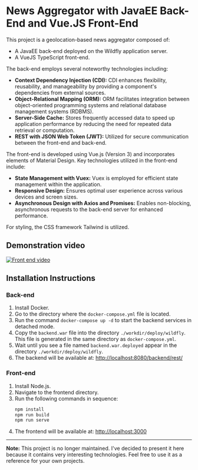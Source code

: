 # News Aggregator with JavaEE Back-End and Vue.JS Front-End

This project is a geolocation-based news aggregator composed of:

- A JavaEE back-end deployed on the Wildfly application server.
- A VueJS TypeScript front-end.

The back-end employs several noteworthy technologies including:

- **Context Dependency Injection (CDI):** CDI enhances flexibility, reusability, and manageability by providing a component's dependencies from external sources.
- **Object-Relational Mapping (ORM):** ORM facilitates integration between object-oriented programming systems and relational database management systems (RDBMS).
- **Server-Side Cache:** Stores frequently accessed data to speed up application performance by reducing the need for repeated data retrieval or computation.
- **REST with JSON Web Token (JWT):** Utilized for secure communication between the front-end and back-end.

The front-end is developed using Vue.js (Version 3) and incorporates elements of Material Design. Key technologies utilized in the front-end include:

- **State Management with Vuex:** Vuex is employed for efficient state management within the application.
- **Responsive Design:** Ensures optimal user experience across various devices and screen sizes.
- **Asynchronous Design with Axios and Promises:** Enables non-blocking, asynchronous requests to the back-end server for enhanced performance.

For styling, the CSS framework Tailwind is utilized.

## Demonstration video
[![Front end video](https://github.com/a-giorgi/NewsAggregator/blob/84efe8a0fabc95fe857e17da511b30b4b7d1a2a5/images/preview.png)](https://www.youtube.com/watch?v=9o_whrqZ7xM)

## Installation Instructions

### Back-end

1. Install Docker.
2. Go to the directory where the `docker-compose.yml` file is located.
3. Run the command `docker-compose up -d` to start the backend services in detached mode.
4. Copy the `backend.war` file into the directory `./workdir/deploy/wildfly`. This file is generated in the same directory as `docker-compose.yml`.
5. Wait until you see a file named `backend.war.deployed` appear in the directory `./workdir/deploy/wildfly`.
6. The backend will be available at: [http://localhost:8080/backend/rest/](http://localhost:8080/backend/rest/)

### Front-end

1. Install Node.js.
2. Navigate to the frontend directory.
3. Run the following commands in sequence:
    ```bash
    npm install
    npm run build
    npm run serve
    ```
4. The frontend will be available at: [http://localhost:3000](http://localhost:3000)

---
**Note:** This project is no longer maintained. I've decided to present it here because it contains very interesting technologies. Feel free to use it as a reference for your own projects.
